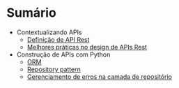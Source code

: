# Sumário

- Contextualizando APIs
  - [Definição de API Rest](apis-concepts/rest_api_definition.md)
  - [Melhores práticas no design de APIs Rest](apis-concepts/apis_best_practices.md)
- Construção de APIs com Python
  - [ORM](build-apis-with-python/orm.md)
  - [Repository pattern](build-apis-with-python/repository_pattern.md)
  - [Gerenciamento de erros na camada de repositório](build-apis-with-python/repo_error_handling.md)
